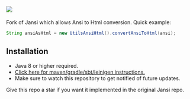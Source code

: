 # ![](http://fusesource.github.io/jansi/images/project-logo.png)

Fork of Jansi which allows Ansi to Html conversion. Quick example:
```java
String ansiAsHtml = new UtilsAnsiHtml().convertAnsiToHtml(ansi);
```

## Installation
- Java 8 or higher required.
- [Click here for maven/gradle/sbt/leinigen instructions.](https://jitpack.io/#Osiris-Team/jansi)
- Make sure to watch this repository to get notified of future updates.

Give this repo a star if you want it implemented in the original Jansi repo.
